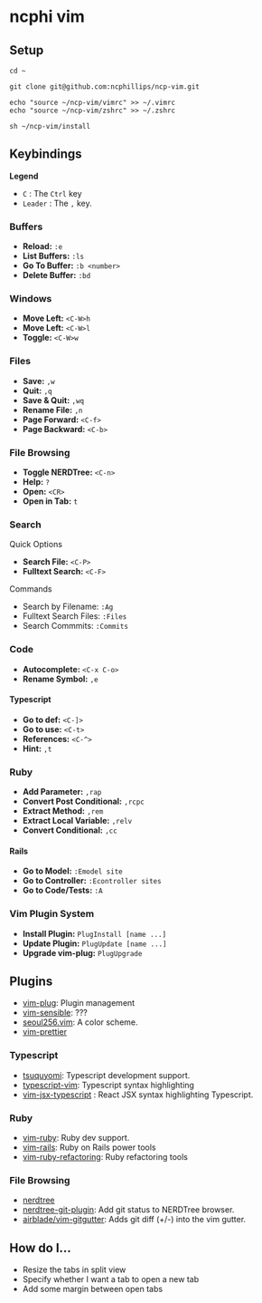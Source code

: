 # ncphi vim 

## Setup

```ssh
cd ~

git clone git@github.com:ncphillips/ncp-vim.git

echo "source ~/ncp-vim/vimrc" >> ~/.vimrc
echo "source ~/ncp-vim/zshrc" >> ~/.zshrc

sh ~/ncp-vim/install
```

## Keybindings

**Legend**

* `C` : The `Ctrl` key
* `Leader` : The `,` key.

### Buffers

* **Reload:** `:e`
* **List Buffers:** `:ls`
* **Go To Buffer:** `:b <number>`
* **Delete Buffer:** `:bd`

### Windows

* **Move Left:** `<C-W>h`
* **Move Left:** `<C-W>l`
* **Toggle:** `<C-W>w`

### Files

* **Save:** `,w`
* **Quit:** `,q`
* **Save & Quit:** `,wq`
* **Rename File:** `,n`
* **Page Forward:** `<C-f>`
* **Page Backward:** `<C-b>`

### File Browsing 

* **Toggle NERDTree:** `<C-n>`
* **Help:** `?`
* **Open:** `<CR>`
* **Open in Tab:** `t`

### Search

Quick Options

* **Search File:** `<C-P>`
* **Fulltext Search:** `<C-F>`

Commands

* Search by Filename: `:Ag`
* Fulltext Search Files: `:Files`
* Search Commmits: `:Commits`

### Code

* **Autocomplete:** `<C-x C-o>`
* **Rename Symbol:** `,e`

#### Typescript

* **Go to def:** `<C-]>`
* **Go to use:** `<C-t>`
* **References:** `<C-^>`
* **Hint:** `,t`

### Ruby

* **Add Parameter:** `,rap`
* **Convert Post Conditional:** `,rcpc`
* **Extract Method:** `,rem`
* **Extract Local Variable:** `,relv`
* **Convert Conditional:** `,cc`

#### Rails

* **Go to Model:** `:Emodel site`
* **Go to Controller:** `:Econtroller sites`
* **Go to Code/Tests:** `:A`

### Vim Plugin System

* **Install Plugin:** `PlugInstall [name ...]`
* **Update Plugin:** `PlugUpdate [name ...]`
* **Upgrade vim-plug:** `PlugUpgrade`

## Plugins 

* [vim-plug](https://github.com/junegunn/vim-plug): Plugin management
* [vim-sensible](https://github.com/tpope/vim-sensible): ???
* [seoul256.vim](https://github.com/junegunn/seoul256.vim): A color scheme.
* [vim-prettier](https://github.com/prettier/vim-prettier)

### Typescript
* [tsuquyomi](https://github.com/Quramy/tsuquyomi): Typescript development 
  support.
* [typescript-vim](https://github.com/leafgarland/typescript-vim):
  Typescript syntax highlighting
* [vim-jsx-typescript](https://github.com/peitalin/vim-jsx-typescript)
  : React JSX syntax highlighting Typescript.

### Ruby
* [vim-ruby](https://github.com/vim-ruby/vim-ruby): Ruby dev support.
* [vim-rails](https://github.com/tpope/vim-rails): Ruby on Rails 
  power tools
* [vim-ruby-refactoring](https://github.com/ecomba/vim-ruby-refactoring): Ruby refactoring tools

### File Browsing
* [nerdtree](https://github.com/scrooloose/nerdtree)
* [nerdtree-git-plugin](https://github.com/Xuyuanp/nerdtree-git-plugin): Add git status to NERDTree browser.
* [airblade/vim-gitgutter](https://github.com/airblade/vim-gitgutter): Adds
  git diff (+/-) into the vim gutter.

## How do I...


* Resize the tabs in split view
* Specify whether I want a tab to open a new tab
* Add some margin between open tabs


